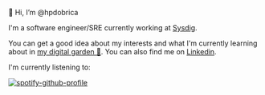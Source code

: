 👋 Hi, I’m @hpdobrica

I'm a software engineer/SRE currently working at [Sysdig](https://sysdig.com/).

You can get a good idea about my interests and what I'm currently learning about in [my digital garden 🌱](https://dobrica.sh). You can also find me on [Linkedin](https://www.linkedin.com/in/hpdobrica).

I'm currently listening to:

[![spotify-github-profile](https://spotify-github-profile.vercel.app/api/view?uid=8wmt7mvdy3kqur2bnkphnj2me&cover_image=false&theme=compact&show_offline=true&background_color=121212)](https://spotify-github-profile.vercel.app/api/view?uid=8wmt7mvdy3kqur2bnkphnj2me&redirect=true)
